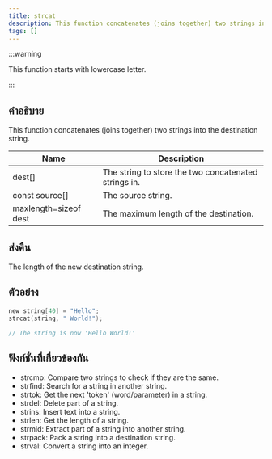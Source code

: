 ```yaml
---
title: strcat
description: This function concatenates (joins together) two strings into the destination string.
tags: []
---
```


:::warning

This function starts with lowercase letter.

:::

## คำอธิบาย

This function concatenates (joins together) two strings into the destination string.

| Name                  | Description                                          |
| --------------------- | ---------------------------------------------------- |
| dest[]                | The string to store the two concatenated strings in. |
| const source[]        | The source string.                                   |
| maxlength=sizeof dest | The maximum length of the destination.               |

## ส่งคืน

The length of the new destination string.

## ตัวอย่าง

```c
new string[40] = "Hello";
strcat(string, " World!");

// The string is now 'Hello World!'
```

## ฟังก์ชั่นที่เกี่ยวข้องกัน

- strcmp: Compare two strings to check if they are the same.
- strfind: Search for a string in another string.
- strtok: Get the next 'token' (word/parameter) in a string.
- strdel: Delete part of a string.
- strins: Insert text into a string.
- strlen: Get the length of a string.
- strmid: Extract part of a string into another string.
- strpack: Pack a string into a destination string.
- strval: Convert a string into an integer.

